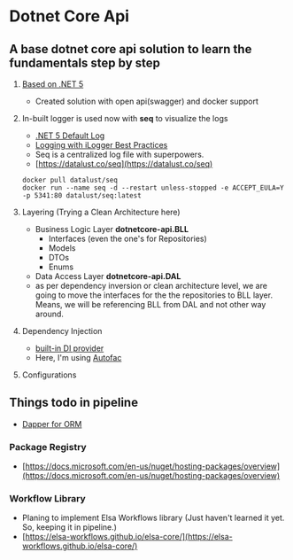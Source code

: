 # Dotnet Core Api
## A base dotnet core api solution to learn the fundamentals step by step

1. [Based on .NET 5](https://docs.microsoft.com/en-us/dotnet/core/dotnet-five)
    - Created solution with open api(swagger) and docker support

2. In-built logger is used now with **seq** to visualize the logs
    - [.NET 5 Default Log](https://docs.microsoft.com/en-us/aspnet/core/fundamentals/logging/?view=aspnetcore-5.0)
    - [Logging with iLogger Best Practices](https://blog.rsuter.com/logging-with-ilogger-recommendations-and-best-practices/)
    - Seq is a centralized log file with superpowers.
    - [https://datalust.co/seq](https://datalust.co/seq)
    ```batch
    docker pull datalust/seq
    docker run --name seq -d --restart unless-stopped -e ACCEPT_EULA=Y -p 5341:80 datalust/seq:latest
    ```
3. Layering (Trying a Clean Architecture here)
    - Business Logic Layer **dotnetcore-api.BLL**
        - Interfaces (even the one's for Repositories)
        - Models
        - DTOs
        - Enums
    - Data Access Layer **dotnetcore-api.DAL**
    - as per dependency inversion or clean architecture level, we are going to move the interfaces for the the repositories to BLL layer. Means, we will be referencing BLL from DAL and not other way around.

4. Dependency Injection
    - [built-in DI provider](https://docs.microsoft.com/en-us/aspnet/core/fundamentals/dependency-injection?view=aspnetcore-5.0)
    - Here, I'm using [Autofac](https://autofac.readthedocs.io/en/latest/integration/aspnetcore.html)

5. Configurations

## Things todo in pipeline
- [Dapper for ORM](https://github.com/DapperLib/Dapper)
### Package Registry
- [https://docs.microsoft.com/en-us/nuget/hosting-packages/overview](https://docs.microsoft.com/en-us/nuget/hosting-packages/overview)
### Workflow Library
- Planing to implement Elsa Workflows library (Just haven't learned it yet. So, keeping it in pipeline.)
- [https://elsa-workflows.github.io/elsa-core/](https://elsa-workflows.github.io/elsa-core/)